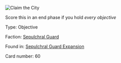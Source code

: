 
![Claim the City](https://warhammerunderworlds.com/wp-content/uploads/sites/6/2017/12/060_ENG-Claim-the-City.png)

Score this in an end phase if  you hold <i>every objective</i>

Type: Objective

Faction: [Sepulchral Guard](/factions/sepulchral-guard.md)

Found in: [Sepulchral Guard Expansion](/locations/sepulchral-guard-expansion.md)

Card number: 60
